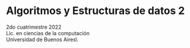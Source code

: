 # Algoritmos y Estructuras de datos 2

2do cuatrimestre 2022\
Lic. en ciencias de la computación\
Universidad de Buenos Aires\
